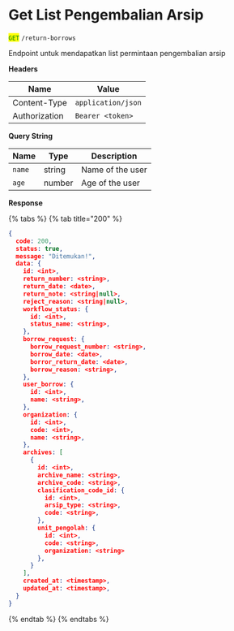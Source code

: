 # Get List Pengembalian Arsip

<mark style="color:green;">`GET`</mark> `/return-borrows`

Endpoint untuk mendapatkan list permintaan pengembalian arsip

**Headers**

| Name          | Value              |
| ------------- | ------------------ |
| Content-Type  | `application/json` |
| Authorization | `Bearer <token>`   |

**Query String**

| Name   | Type   | Description      |
| ------ | ------ | ---------------- |
| `name` | string | Name of the user |
| `age`  | number | Age of the user  |

**Response**

{% tabs %}
{% tab title="200" %}
```json
{
  code: 200,
  status: true,
  message: "Ditemukan!",
  data: {
    id: <int>,
    return_number: <string>,
    return_date: <date>,
    return_note: <string|null>,
    reject_reason: <string|null>,
    workflow_status: {
      id: <int>,
      status_name: <string>,
    },
    borrow_request: {
      borrow_request_number: <string>,
      borrow_date: <date>,
      borror_return_date: <date>,
      borrow_reason: <string>,
    },
    user_borrow: {
      id: <int>,
      name: <string>,
    },
    organization: {
      id: <int>,
      code: <int>,
      name: <string>,
    },
    archives: [
      {
        id: <int>,
        archive_name: <string>,
        archive_code: <string>,
        clasification_code_id: {
          id: <int>,
          arsip_type: <string>,
          code: <string>,
        },
        unit_pengolah: {
          id: <int>,
          code: <string>,
          organization: <string>
        },
      }
    ],
    created_at: <timestamp>,
    updated_at: <timestamp>,
  }
}
```
{% endtab %}
{% endtabs %}
